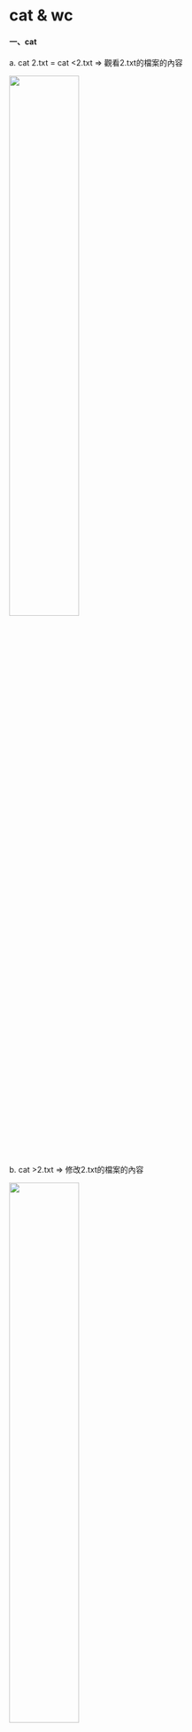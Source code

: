 ﻿# cat & wc

#### 一、cat

a. cat 2.txt = cat <2.txt => 觀看2.txt的檔案的內容

<img src ="https://github.com/syuan0327/Linux-note/blob/master/cat%20%26%20wc/1.JPG" width=50% height=50%>

b. cat >2.txt => 修改2.txt的檔案的內容

<img src ="https://github.com/syuan0327/Linux-note/blob/master/cat%20%26%20wc/2.JPG" width=50% height=50%>

c. cat 2.txt | tee 4.txt => 同時顯示和把內容放到4.txt

<img src ="https://github.com/syuan0327/Linux-note/blob/master/cat%20%26%20wc/3.JPG" width=50% height=50%>

d. cat -n /etc/passwd | grep "user" => 取出有user的資料

cat -n => 列出行數及內容

<img src ="https://github.com/syuan0327/Linux-note/blob/master/cat%20%26%20wc/6.JPG" width=50% height=50%>

e. cat /etc/passwd | grep 'bash$' | grep -v "root" | awk -F: '{print $1}' => 列出linux系統當中使用者之資訊

<img src ="https://github.com/syuan0327/Linux-note/blob/master/cat%20%26%20wc/˙.JPG" width=50% height=50%>

#### 二、wc(word count統計字數)
a. wc 2.txt

 顯示：xyz 2.txt

 x:行數

 y:字數

 z:字母(包含空白格)
 
 <img src ="https://github.com/syuan0327/Linux-note/blob/master/cat%20%26%20wc/4.JPG" width=50% height=50%>

b. wc <2.txt

 不顯示檔名只有數量
 
 <img src ="https://github.com/syuan0327/Linux-note/blob/master/cat%20%26%20wc/5.JPG" width=50% height=50%>


